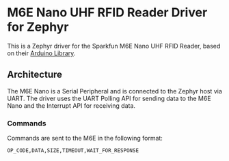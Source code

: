 # M6E Nano UHF RFID Reader Driver for Zephyr

This is a Zephyr driver for the Sparkfun M6E Nano UHF RFID Reader, based on their [Arduino Library](https://github.com/sparkfun/SparkFun_Simultaneous_RFID_Tag_Reader_Library/tree/master).

## Architecture

The M6E Nano is a Serial Peripheral and is connected to the Zephyr host via UART. The driver uses the UART Polling API for sending data to the M6E Nano and the Interrupt API for receiving data.

### Commands

Commands are sent to the M6E in the following format:

```bash
OP_CODE,DATA,SIZE,TIMEOUT,WAIT_FOR_RESPONSE
```
